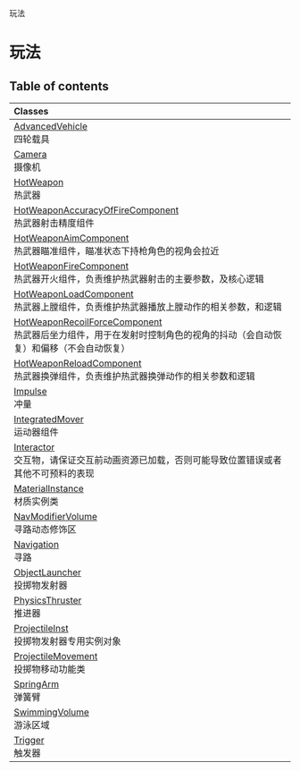 玩法

# 玩法 <Badge type="tip" text="Groups" /> <Score text="玩法" />

## Table of contents
| Classes |
| :-----|
| [AdvancedVehicle](../classes/mw.AdvancedVehicle.md) <br> 四轮载具 |
| [Camera](../classes/mw.Camera.md) <br> 摄像机 |
| [HotWeapon](../classes/mw.HotWeapon.md) <br> 热武器 |
| [HotWeaponAccuracyOfFireComponent](../classes/mw.HotWeaponAccuracyOfFireComponent.md) <br> 热武器射击精度组件 |
| [HotWeaponAimComponent](../classes/mw.HotWeaponAimComponent.md) <br> 热武器瞄准组件，瞄准状态下持枪角色的视角会拉近 |
| [HotWeaponFireComponent](../classes/mw.HotWeaponFireComponent.md) <br> 热武器开火组件，负责维护热武器射击的主要参数，及核心逻辑 |
| [HotWeaponLoadComponent](../classes/mw.HotWeaponLoadComponent.md) <br> 热武器上膛组件，负责维护热武器播放上膛动作的相关参数，和逻辑 |
| [HotWeaponRecoilForceComponent](../classes/mw.HotWeaponRecoilForceComponent.md) <br> 热武器后坐力组件，用于在发射时控制角色的视角的抖动（会自动恢复）和偏移（不会自动恢复） |
| [HotWeaponReloadComponent](../classes/mw.HotWeaponReloadComponent.md) <br> 热武器换弹组件，负责维护热武器换弹动作的相关参数和逻辑 |
| [Impulse](../classes/mw.Impulse.md) <br> 冲量 |
| [IntegratedMover](../classes/mw.IntegratedMover.md) <br> 运动器组件 |
| [Interactor](../classes/mw.Interactor.md) <br> 交互物，请保证交互前动画资源已加载，否则可能导致位置错误或者其他不可预料的表现 |
| [MaterialInstance](../classes/mw.MaterialInstance.md) <br> 材质实例类 |
| [NavModifierVolume](../classes/mw.NavModifierVolume.md) <br> 寻路动态修饰区 |
| [Navigation](../classes/mw.Navigation.md) <br> 寻路 |
| [ObjectLauncher](../classes/mw.ObjectLauncher.md) <br> 投掷物发射器 |
| [PhysicsThruster](../classes/mw.PhysicsThruster.md) <br> 推进器 |
| [ProjectileInst](../classes/mw.ProjectileInst.md) <br> 投掷物发射器专用实例对象 |
| [ProjectileMovement](../classes/mw.ProjectileMovement.md) <br> 投掷物移动功能类 |
| [SpringArm](../classes/mw.SpringArm.md) <br> 弹簧臂 |
| [SwimmingVolume](../classes/mw.SwimmingVolume.md) <br> 游泳区域 |
| [Trigger](../classes/mw.Trigger.md) <br> 触发器 |

